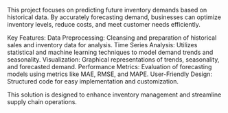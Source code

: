 This project focuses on predicting future inventory demands based on historical data. By accurately forecasting demand, businesses can optimize inventory levels, reduce costs, and meet customer needs efficiently.

Key Features:
Data Preprocessing: Cleansing and preparation of historical sales and inventory data for analysis.
Time Series Analysis: Utilizes statistical and machine learning techniques to model demand trends and seasonality.
Visualization: Graphical representations of trends, seasonality, and forecasted demand.
Performance Metrics: Evaluation of forecasting models using metrics like MAE, RMSE, and MAPE.
User-Friendly Design: Structured code for easy implementation and customization.

This solution is designed to enhance inventory management and streamline supply chain operations.
